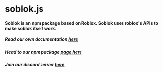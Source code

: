 # soblok.js

#### Soblok is an npm package based on Roblox. Soblok uses roblox's APIs to make soblok itself work.

##### Read our own documentation [here](https://soblok.only-fan.ga/)
##### Head to our npm package [page here](https://www.npmjs.com/package/soblok)
##### Join our discord server [here](https://discord.gg/zddRvUuQ28)
